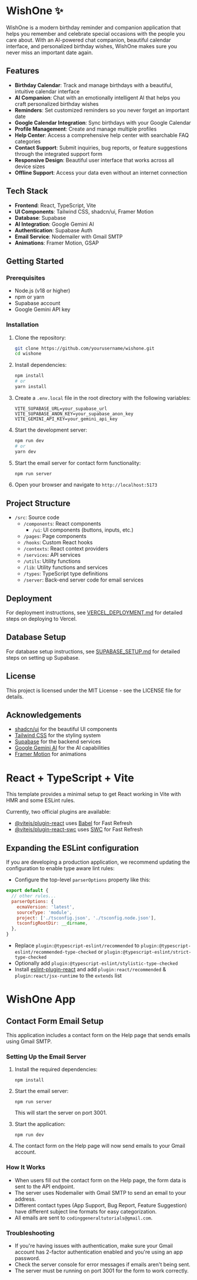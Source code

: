 # WishOne ✨

WishOne is a modern birthday reminder and companion application that helps you remember and celebrate special occasions with the people you care about. With an AI-powered chat companion, beautiful calendar interface, and personalized birthday wishes, WishOne makes sure you never miss an important date again.

## Features

- **Birthday Calendar**: Track and manage birthdays with a beautiful, intuitive calendar interface
- **AI Companion**: Chat with an emotionally intelligent AI that helps you craft personalized birthday wishes
- **Reminders**: Set customized reminders so you never forget an important date
- **Google Calendar Integration**: Sync birthdays with your Google Calendar
- **Profile Management**: Create and manage multiple profiles
- **Help Center**: Access a comprehensive help center with searchable FAQ categories
- **Contact Support**: Submit inquiries, bug reports, or feature suggestions through the integrated support form
- **Responsive Design**: Beautiful user interface that works across all device sizes
- **Offline Support**: Access your data even without an internet connection

## Tech Stack

- **Frontend**: React, TypeScript, Vite
- **UI Components**: Tailwind CSS, shadcn/ui, Framer Motion
- **Database**: Supabase
- **AI Integration**: Google Gemini AI
- **Authentication**: Supabase Auth
- **Email Service**: Nodemailer with Gmail SMTP
- **Animations**: Framer Motion, GSAP

## Getting Started

### Prerequisites

- Node.js (v18 or higher)
- npm or yarn
- Supabase account
- Google Gemini API key

### Installation

1. Clone the repository:
   ```bash
   git clone https://github.com/yourusername/wishone.git
   cd wishone
   ```

2. Install dependencies:
   ```bash
   npm install
   # or
   yarn install
   ```

3. Create a `.env.local` file in the root directory with the following variables:
   ```
   VITE_SUPABASE_URL=your_supabase_url
   VITE_SUPABASE_ANON_KEY=your_supabase_anon_key
   VITE_GEMINI_API_KEY=your_gemini_api_key
   ```

4. Start the development server:
   ```bash
   npm run dev
   # or
   yarn dev
   ```

5. Start the email server for contact form functionality:
   ```bash
   npm run server
   ```

6. Open your browser and navigate to `http://localhost:5173`

## Project Structure

- `/src`: Source code
  - `/components`: React components
    - `/ui`: UI components (buttons, inputs, etc.)
  - `/pages`: Page components
  - `/hooks`: Custom React hooks
  - `/contexts`: React context providers
  - `/services`: API services
  - `/utils`: Utility functions
  - `/lib`: Utility functions and services
  - `/types`: TypeScript type definitions
  - `/server`: Back-end server code for email services

## Deployment

For deployment instructions, see [VERCEL_DEPLOYMENT.md](./VERCEL_DEPLOYMENT.md) for detailed steps on deploying to Vercel.

## Database Setup

For database setup instructions, see [SUPABASE_SETUP.md](./SUPABASE_SETUP.md) for detailed steps on setting up Supabase.

## License

This project is licensed under the MIT License - see the LICENSE file for details.

## Acknowledgements

- [shadcn/ui](https://ui.shadcn.com/) for the beautiful UI components
- [Tailwind CSS](https://tailwindcss.com/) for the styling system
- [Supabase](https://supabase.io/) for the backend services
- [Google Gemini AI](https://ai.google.dev/) for the AI capabilities
- [Framer Motion](https://www.framer.com/motion/) for animations

# React + TypeScript + Vite

This template provides a minimal setup to get React working in Vite with HMR and some ESLint rules.

Currently, two official plugins are available:

- [@vitejs/plugin-react](https://github.com/vitejs/vite-plugin-react/blob/main/packages/plugin-react/README.md) uses [Babel](https://babeljs.io/) for Fast Refresh
- [@vitejs/plugin-react-swc](https://github.com/vitejs/vite-plugin-react-swc) uses [SWC](https://swc.rs/) for Fast Refresh

## Expanding the ESLint configuration

If you are developing a production application, we recommend updating the configuration to enable type aware lint rules:

- Configure the top-level `parserOptions` property like this:

```js
export default {
  // other rules...
  parserOptions: {
    ecmaVersion: 'latest',
    sourceType: 'module',
    project: ['./tsconfig.json', './tsconfig.node.json'],
    tsconfigRootDir: __dirname,
  },
}
```

- Replace `plugin:@typescript-eslint/recommended` to `plugin:@typescript-eslint/recommended-type-checked` or `plugin:@typescript-eslint/strict-type-checked`
- Optionally add `plugin:@typescript-eslint/stylistic-type-checked`
- Install [eslint-plugin-react](https://github.com/jsx-eslint/eslint-plugin-react) and add `plugin:react/recommended` & `plugin:react/jsx-runtime` to the `extends` list

# WishOne App

## Contact Form Email Setup

This application includes a contact form on the Help page that sends emails using Gmail SMTP.

### Setting Up the Email Server

1. Install the required dependencies:
   ```
   npm install
   ```

2. Start the email server:
   ```
   npm run server
   ```
   This will start the server on port 3001.

3. Start the application:
   ```
   npm run dev
   ```

4. The contact form on the Help page will now send emails to your Gmail account.

### How It Works

- When users fill out the contact form on the Help page, the form data is sent to the API endpoint.
- The server uses Nodemailer with Gmail SMTP to send an email to your address.
- Different contact types (App Support, Bug Report, Feature Suggestion) have different subject line formats for easy categorization.
- All emails are sent to `codinggeneraltutorials@gmail.com`.

### Troubleshooting

- If you're having issues with authentication, make sure your Gmail account has 2-factor authentication enabled and you're using an app password.
- Check the server console for error messages if emails aren't being sent.
- The server must be running on port 3001 for the form to work correctly.

